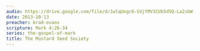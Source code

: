 ```yaml
---
audio: https://drive.google.com/file/d/1wlqUngc6-SVjYMV3CUb5d5Q-La2sbW-T/view
date: 2013-10-13
preacher: brad-evans
scripture: Mark 4:26-34
series: the-gospel-of-mark
title: The Mustard Seed Society
---
```

